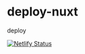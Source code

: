 # deploy-nuxt
deploy

[![Netlify Status](https://api.netlify.com/api/v1/badges/fd272458-490a-473e-9527-64f87d9bc940/deploy-status)](https://app.netlify.com/sites/nifty-brown-a9e3c2/deploys)